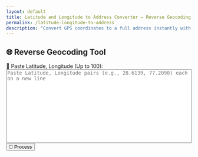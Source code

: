 ```yaml
---
layout: default
title: Latitude and Longitude to Address Converter – Reverse Geocoding Tool
permalink: /latitude-longitude-to-address
description: "Convert GPS coordinates to a full address instantly with our free reverse geocoding tool. Fast, accurate, and easy to use."
---
```

<style>
        #map { height: 400px; width: 100%; margin-top: 15px; }
        #progressContainer { display: none; }
        textarea { width: 100%; height: 200px; resize: none; font-family: monospace; }
 </style>

<div class="container mt-5">
  <div class="card p-4 shadow-lg">
        <h2 class="mb-4 text-center">🌐 Reverse Geocoding Tool</h2>
        <div class="mb-3">
            <label for="latlong" class="form-label">📍 Paste Latitude, Longitude (Up to 100):</label>
            <textarea class="form-control" id="latlong" placeholder="Paste Latitude, Longitude pairs (e.g., 28.6139, 77.2090) each on a new line"></textarea>
        </div>
        <div class="d-flex justify-content-between">
            <button class="btn btn-primary" id="processBtn">🚀 Process</button>
            <button class="btn btn-success" id="downloadBtn" style="display:none;">⬇️ Download Results</button>
        </div>

 <div class="mt-3" id="progressContainer">
            <div class="progress">
                <div class="progress-bar" role="progressbar" style="width: 0%" id="progressBar">0%</div>
            </div>
        </div>

 <div id="map" class="mt-3"></div>
        <div id="addressResult" class="mt-3"></div>
    </div>
</div>
<script src="https://code.jquery.com/jquery-3.6.4.min.js"></script>
<link rel="stylesheet" href="https://unpkg.com/leaflet@1.9.3/dist/leaflet.css">
<script src="https://unpkg.com/leaflet@1.9.3/dist/leaflet.js"></script>
<script src="{{ '/assets/js/lat-long-address.js' | relative_url }}"></script>



